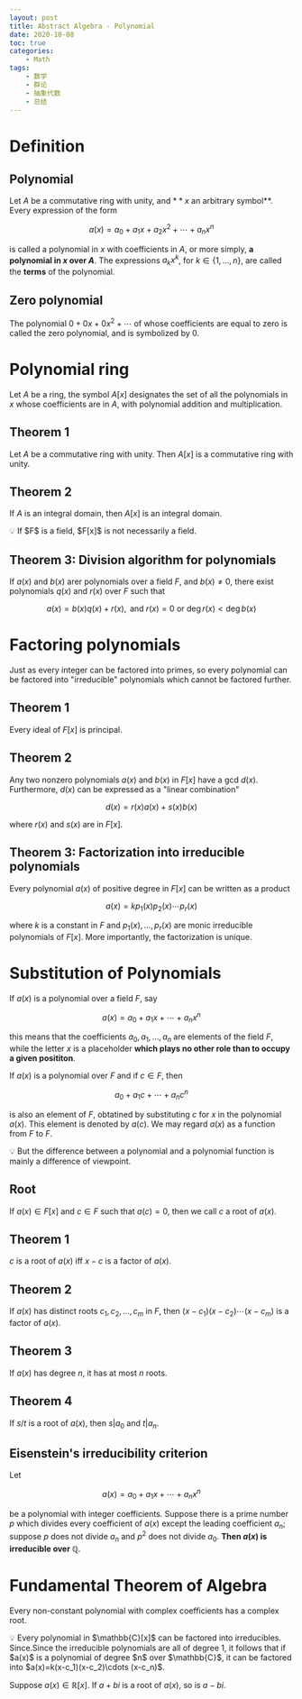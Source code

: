 ```yaml
---
layout: post
title: Abstract Algebra - Polynomial
date: 2020-10-08
toc: true
categories:
    - Math
tags:
    - 数学
    - 群论
    - 抽象代数
    - 总结
---
```


# Definition

## Polynomial

Let $A$ be a commutative ring with unity, and $**x$ an arbitrary symbol**. Every expression of the form

$$
a(x) = a_0 + a_1x + a_2x^2 + \cdots + a_nx^n
$$

is called a polynomial in $x$ with coefficients in $A$, or more simply, **a polynomial in $x$ over $A$**. The expressions $a_kx^k$, for $k \in \{1, \dots, n\}$, are called the **terms** of the polynomial.

## Zero polynomial

The polynomial $0 + 0x + 0x^2 + \cdots$ of whose coefficients are equal to zero is called the zero polynomial, and is symbolized by $0$.

# Polynomial ring

Let $A$ be a ring, the symbol $A[x]$ designates the set of all the polynomials in $x$ whose coefficients are in $A$, with polynomial addition and multiplication.

## Theorem 1

Let $A$ be a commutative ring with unity. Then $A[x]$ is a commutative ring with unity.

## Theorem 2

If $A$ is an integral domain, then $A[x]$ is an integral domain.

<aside>
💡 If $F$ is a field, $F[x]$ is not necessarily a field.

</aside>

## Theorem 3: Division algorithm for polynomials

If $a(x)$ and $b(x)$ arer polynomials over a field $F$, and $b(x) \neq 0$, there exist polynomials $q(x)$ and $r(x)$ over $F$ such that

$$
a(x) = b(x)q(x) + r(x), \text{ and } r(x) = 0 \text{ or } \deg r(x) < \deg b(x)
$$

# Factoring polynomials

Just as every integer can be factored into primes, so every polynomial can be factored into "irreducible" polynomials which cannot be factored further.

## Theorem 1

Every ideal of $F[x]$ is principal.

## Theorem 2

Any two nonzero polynomials $a(x)$ and $b(x)$ in $F[x]$ have a gcd $d(x)$. Furthermore, $d(x)$ can be expressed as a "linear combination"

$$
d(x) = r(x)a(x) + s(x)b(x)
$$

where $r(x)$ and $s(x)$ are in $F[x]$.

## Theorem 3: Factorization into irreducible polynomials

Every polynomial $a(x)$ of positive degree in $F[x]$ can be written as a product

$$
a(x) = kp_1(x)p_2(x)\cdots p_r(x)
$$

where $k$ is a constant in $F$ and $p_1(x), \dots , p_r(x)$ are monic irreducible polynomials of $F[x]$. More importantly, the factorization is unique. 

# Substitution of Polynomials

If $a(x)$ is a polynomial over a field $F$, say

$$
a(x) = a_0 + a_1x + \cdots + a_nx^n
$$

this means that the coefficients $a_0, a_1, \dots , a_n$  are elements of the field $F$, while the letter $x$ is a placeholder **which plays no other role than to occupy a given posititon**.

If $a(x)$ is a polynomial over $F$ and if $c \in F$, then

$$
a_0 + a_1c + \cdots + a_nc^n
$$

is also an element of $F$, obtatined by substituting $c$ for $x$ in the polynomial $a(x)$. This element is denoted by $a(c)$. We may regard $a(x)$ as a function from $F$ to $F$.

<aside>
💡 But the difference between a polynomial and a polynomial function is mainly a difference of viewpoint.

</aside>

## Root

If $a(x) \in F[x]$ and $c \in F$ such that $a(c) = 0$, then we call $c$ a root of $a(x)$.

## Theorem 1

$c$ is a root of $a(x)$ iff $x - c$ is a factor of $a(x)$.

## Theorem 2

If $a(x)$ has distinct roots $c_1, c_2, \dots, c_m$ in $F$, then $(x-c_1)(x-c_2) \cdots (x - c_m)$ is a factor of $a(x)$.

## Theorem 3

If $a(x)$ has degree $n$, it has at most $n$ roots.

## Theorem 4

If $s/t$ is a root of $a(x)$, then $s|a_0$ and $t|a_n$.

## Eisenstein's irreducibility criterion

Let

$$
a(x) = a_0 + a_1x + \cdots + a_nx^n
$$

be a polynomial with integer coefficients. Suppose there is a prime number $p$ which divides every coefficient of $a(x)$ except the leading coefficient $a_n$; suppose $p$ does not divide $a_n$ and $p^2$ does not divide $a_0$. **Then $a(x)$ is irreducible over $\mathbb{Q}$**.

# Fundamental Theorem of Algebra

Every non-constant polynomial with complex coefficients has a complex root.

<aside>
💡 Every polynomial in $\mathbb{C}[x]$ can be factored into irreducibles. Since.Since the irreducible polynomials are all of degree 1, it follows that if $a(x)$ is a polynomial of degree $n$ over $\mathbb{C}$, it can be factored into $a(x)=k(x-c_1)(x-c_2)\cdots (x-c_n)$.
</aside>

Suppose $a(x) \in \mathbb{R}[x]$. If $a+bi$ is a root of $a(x)$, so is $a-bi$.